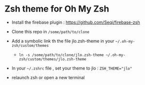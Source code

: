 
# Zsh theme for Oh My Zsh

- Install the firebase plugin : https://github.com/Seqi/firebase-zsh

- Clone this repo in `/some/path/to/clone`

- Add a symbolic link th the file jlo.zsh-theme in your `~/.oh-my-zsh/custom/themes`

   - `ln -s /some/path/to/clone/jlo.zsh-theme ~/.oh-my-zsh/custom/themes/jlo.zsh-theme`
   
- In your `~/.zshrc` file , set your theme to jlo   : `ZSH_THEME="jlo"`

- relaunch zsh or open a new terminal